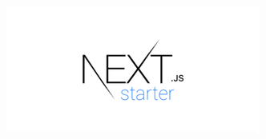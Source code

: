 <p align="center">
    <a href="https://next-starter.bradgarropy.vercel.app">
        <img alt="⏭ next.js starter" src="./public/github.png" width="512">
    </a>
</p>
